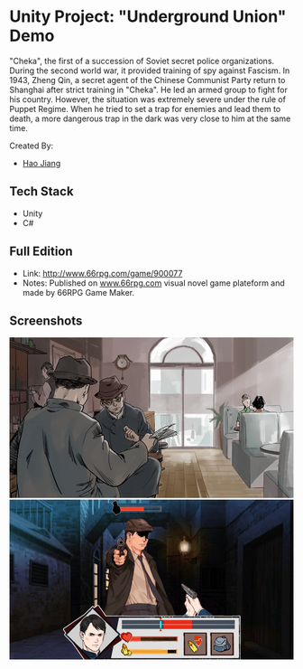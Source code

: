 # Unity Project: "Underground Union" Demo

"Cheka", the first of a succession of Soviet secret police organizations. During the second world war, it provided training of spy against Fascism. In 1943, Zheng Qin, a secret agent of the Chinese Communist Party return to Shanghai after strict training in "Cheka". He led an armed group to fight for his country. However, the situation was extremely severe under the rule of Puppet Regime. When he tried to set a trap for enemies and lead them to death, a more dangerous trap in the dark was very close to him at the same time.

Created By:
* [Hao Jiang](https://github.com/HaoJiang0201)

## Tech Stack
* Unity
* C#

## Full Edition
* Link: http://www.66rpg.com/game/900077
* Notes: Published on www.66rpg.com visual novel game plateform and made by 66RPG Game Maker.

## Screenshots
![Screenshot of Budgestory](https://github.com/HaoJiang0201/Unity-UndergroundUnion/blob/master/doc/Title.jpg?raw=true)
![Screenshot of Budgestory](https://github.com/HaoJiang0201/Unity-UndergroundUnion/blob/master/doc/Battle.png?raw=true)
